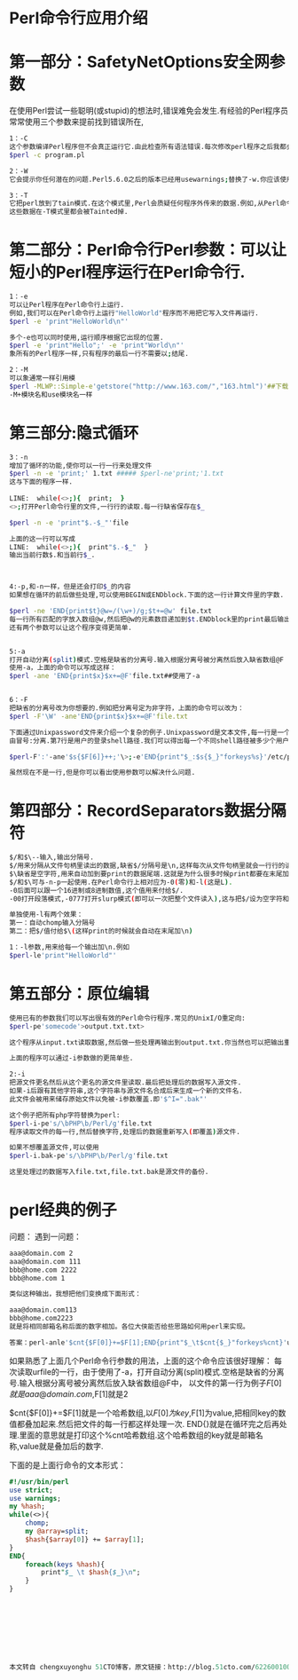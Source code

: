 # Perl命令行应用介绍  


# 第一部分：SafetyNetOptions安全网参数

在使用Perl尝试一些聪明(或stupid)的想法时,错误难免会发生.有经验的Perl程序员常常使用三个参数来提前找到错误所在,
```bash
1：-C
这个参数编译Perl程序但不会真正运行它.由此检查所有语法错误.每次修改perl程序之后我都会立刻使用它来找到任何语法错误.
$perl -c program.pl

2：-W
它会提示你任何潜在的问题.Perl5.6.0之后的版本已经用usewarnings;替换了-w.你应该使用usewarnings因为它要比-w更灵活.

3：-T
它把perl放到了tain模式.在这个模式里,Perl会质疑任何程序外传来的数据.例如,从Perl命令行读取,外部文件里读取或是CGI程序里传来的数据.
这些数据在-T模式里都会被Tainted掉.
```

# 第二部分：Perl命令行Perl参数：可以让短小的Perl程序运行在Perl命令行.
```bash
1：-e
可以让Perl程序在Perl命令行上运行.
例如,我们可以在Perl命令行上运行"HelloWorld"程序而不用把它写入文件再运行.
$perl -e 'print"HelloWorld\n"'

多个-e也可以同时使用,运行顺序根据它出现的位置.
$perl -e 'print"Hello";' -e 'print"World\n"'
象所有的Perl程序一样,只有程序的最后一行不需要以;结尾.

2：-M
可以象通常一样引用模
$perl -MLWP::Simple-e'getstore("http://www.163.com/","163.html")'##下载整个网页
-M+模块名和use模块名一样
```

# 第三部分:隐式循环

```bash
3：-n
增加了循环的功能,使你可以一行一行来处理文件
$perl -n -e 'print;' 1.txt ##### $perl-ne'print;'1.txt
这与下面的程序一样.
 
LINE:  while(<>;){  print;  }
<>;打开Perl命令行里的文件,一行行的读取.每一行缺省保存在$_

$perl -n -e 'print"$.-$_"'file

上面的这一行可以写成
LINE:  while(<>;){  print"$.-$_"  }
输出当前行数$.和当前行$_.



4:-p,和-n一样，但是还会打印$_的内容
如果想在循环的前后做些处理,可以使用BEGIN或ENDblock.下面的这一行计算文件里的字数.

$perl -ne 'END{print$t}@w=/(\w+)/g;$t+=@w' file.txt
每一行所有匹配的字放入数组@w,然后把@w的元素数目递加到$t.ENDblock里的print最后输出文件总字数.
还有两个参数可以让这个程序变得更简单.


5:-a
打开自动分离(split)模式.空格是缺省的分离号.输入根据分离号被分离然后放入缺省数组@F
使用-a，上面的命令可以写成这样：
$perl -ane 'END{print$x}$x+=@F'file.txt##使用了-a


6：-F
把缺省的分离号改为你想要的.例如把分离号定为非字符，上面的命令可以改为：
$perl -F'\W' -ane'END{print$x}$x+=@F'file.txt

下面通过Unixpassword文件来介绍一个复杂的例子.Unixpassword是文本文件,每一行是一个用户记录,
由冒号:分离.第7行是用户的登录shell路径.我们可以得出每一个不同shell路径被多少个用户使用:

$perl-F':'-ane'$s{$F[6]}++;'\>;-e'END{print"$_:$s{$_}"forkeys%s}'/etc/passwd

虽然现在不是一行,但是你可以看出使用参数可以解决什么问题.
```

# 第四部分：RecordSeparators数据分隔符

```bash
$/和$\--输入,输出分隔号.
$/用来分隔从文件句柄里读出的数据,缺省$/分隔号是\n,这样每次从文件句柄里就会一行行的读取
$\缺省是空字符,用来自动加到要print的数据尾端.这就是为什么很多时候print都要在末尾加上\n.
$/和$\可与-n-p一起使用.在Perl命令行上相对应为-0(零)和-l(这是L).
-0后面可以跟一个16进制或8进制数值,这个值用来付给$/.
-00打开段落模式,-0777打开slurp模式(即可以一次把整个文件读入),这与把$/设为空字符和undef一样效果.

单独使用-l有两个效果：
第一：自动chomp输入分隔号
第二：把$/值付给$\(这样print的时候就会自动在末尾加\n)

1：-l参数,用来给每一个输出加\n.例如
$perl-le'print"HelloWorld"'
```

# 第五部分：原位编辑
```bash
使用已有的参数我们可以写出很有效的Perl命令行程序.常见的UnixI/O重定向:
$perl-pe'somecode'>output.txt.txt>

这个程序从input.txt读取数据,然后做一些处理再输出到output.txt.你当然也可以把输出重定向到同一个文件里.

上面的程序可以通过-i参数做的更简单些.

2:-i
把源文件更名然后从这个更名的源文件里读取.最后把处理后的数据写入源文件.
如果-i后跟有其他字符串,这个字符串与源文件名合成后来生成一个新的文件名.
此文件会被用来储存原始文件以免被-i参数覆盖.即'$^I=".bak"'

这个例子把所有php字符替换为perl:
$perl-i-pe's/\bPHP\b/Perl/g'file.txt
程序读取文件的每一行,然后替换字符,处理后的数据重新写入(即覆盖)源文件.

如果不想覆盖源文件,可以使用
$perl-i.bak-pe's/\bPHP\b/Perl/g'file.txt

这里处理过的数据写入file.txt,file.txt.bak是源文件的备份.
```

# perl经典的例子

问题：
遇到一问题：
```bash
aaa@domain.com 2
aaa@domain.com 111
bbb@home.com 2222
bbb@home.com 1

类似这种输出，我想把他们变换成下面形式：

aaa@domain.com113
bbb@home.com2223
就是将相同邮箱名称后面的数字相加。各位大侠能否给些思路如何用perl来实现。

答案：perl-anle'$cnt{$F[0]}+=$F[1];END{print"$_\t$cnt{$_}"forkeys%cnt}'urfile
```

如果熟悉了上面几个Perl命令行参数的用法，上面的这个命令应该很好理解：
每次读取urfile的一行，由于使用了-a，打开自动分离(split)模式.空格是缺省的分离号.输入根据分离号被分离然后放入缺省数组@F中，
以文件的第一行为例子$F[0]就是aaa@domain.com,$F[1]就是2

$cnt{$F[0]}+=$F[1]就是一个哈希数组,以$F[0]为key,$F[1]为value,把相同key的数值都叠加起来.然后把文件的每一行都这样处理一次.
END{}就是在循环完之后再处理.里面的意思就是打印这个%cnt哈希数组.这个哈希数组的key就是邮箱名称,value就是叠加后的数字.

下面的是上面行命令的文本形式：
```perl
#!/usr/bin/perl  
use strict;  
use warnings;    
my %hash;  
while(<>){  
    chomp;  
    my @array=split;  
    $hash{$array[0]} += $array[1];  
}   
END{  
    foreach(keys %hash){  
        print"$_ \t $hash{$_}\n";  
    }  
}









本文转自 chengxuyonghu 51CTO博客，原文链接：http://blog.51cto.com/6226001001/1595657，如需转载请自行联系原作者
